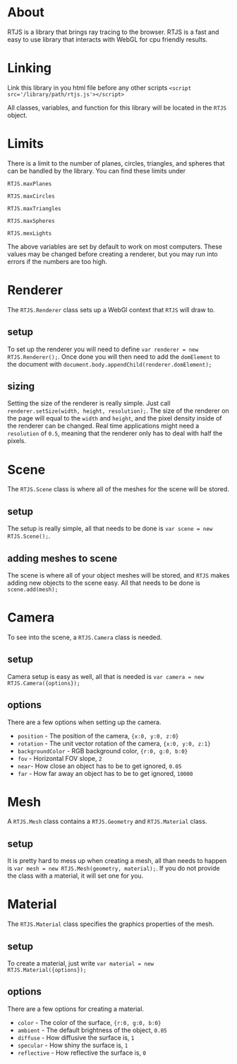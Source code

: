 # About
RTJS is a library that brings ray tracing to the browser. RTJS is a fast and easy to use library that interacts with WebGL for cpu friendly results.

# Linking
Link this library in you html file before any other scripts `<script src='/library/path/rtjs.js'></script>`

All classes, variables, and function for this library will be located in the `RTJS` object.

# Limits
There is a limit to the number of planes, circles, triangles, and spheres that can be handled by the library. You can find these limits under

`RTJS.maxPlanes`

`RTJS.maxCircles`

`RTJS.maxTriangles`

`RTJS.maxSpheres`

`RTJS.mexLights`

The above variables are set by default to work on most computers. These values may be changed before creating a renderer, but you may run into errors if the numbers are too high.

# Renderer 
The `RTJS.Renderer` class sets up a WebGl context that `RTJS` will draw to.

## setup
To set up the renderer you will need to define `var renderer = new RTJS.Renderer();`. Once done you will then need to add the `domElement` to the document with `document.body.appendChild(renderer.domElement);`

## sizing
Setting the size of the renderer is really simple. Just call `renderer.setSize(width, height, resolution);`. The size of the renderer on the page will equal to the `width` and `height`, and the pixel density inside of the renderer can be changed. Real time applications might need a `resolution` of `0.5`, meaning that the renderer only has to deal with half the pixels.

# Scene
The `RTJS.Scene` class is where all of the meshes for the scene will be stored.

## setup
The setup is really simple, all that needs to be done is `var scene = new RTJS.Scene();`.

## adding meshes to scene
The scene is where all of your object meshes will be stored, and `RTJS` makes adding new objects to the scene easy. All that needs to be done is `scene.add(mesh);`

# Camera
To see into the scene, a `RTJS.Camera` class is needed.

## setup
Camera setup is easy as well, all that is needed is `var camera = new RTJS.Camera({options});`

## options
There are a few options when setting up the camera.
  * `position` - The position of the camera, `{x:0, y:0, z:0}`
  * `rotation` - The unit vector rotation of the camera, `{x:0, y:0, z:1}`
  * `backgroundColor` - RGB background color, `{r:0, g:0, b:0}`
  * `fov` - Horizontal FOV slope, `2`
  * `near`- How close an object has to be to get ignored, `0.05`
  * `far` - How far away an object has to be to get ignored, `10000`
  
# Mesh
A `RTJS.Mesh` class contains a `RTJS.Geometry` and `RTJS.Material` class.

## setup
It is pretty hard to mess up when creating a mesh, all than needs to happen is `var mesh = new RTJS.Mesh(geometry, material);`. If you do not provide the class with a material, it will set one for you.

# Material
The `RTJS.Material` class specifies the graphics properties of the mesh.

## setup
To create a material, just write `var material = new RTJS.Material({options});`

## options
There are a few options for creating a material.
  * `color` - The color of the surface, `{r:0, g:0, b:0}`
  * `ambient` - The default brightness of the object, `0.05`
  * `diffuse` - How diffusive the surface is, `1`
  * `specular` - How shiny the surface is, `1`
  * `reflective` - How reflective the surface is, `0`
